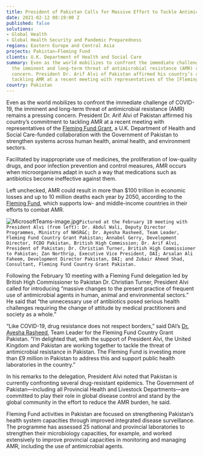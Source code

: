 ```yaml
---
title: President of Pakistan Calls for Massive Effort to Tackle Antimicrobial Resistance
date: 2021-02-12 08:19:00 Z
published: false
solutions:
- Global Health
- Global Health Security and Pandemic Preparedness
regions: Eastern Europe and Central Asia
projects: Pakistan—Fleming Fund
clients: U.K. Department of Health and Social Care
summary: Even as the world mobilizes to confront the immediate challenge of COVID-19,
  the imminent and long-term threat of antimicrobial resistance (AMR) remains a pressing
  concern. President Dr. Arif Alvi of Pakistan affirmed his country’s commitment to
  tackling AMR at a recent meeting with representatives of the [Fleming Fund Grant](https://www.dai.com/our-work/projects/pakistan-fleming-fund).
country: Pakistan
---
```


Even as the world mobilizes to confront the immediate challenge of COVID-19, the imminent and long-term threat of antimicrobial resistance (AMR) remains a pressing concern. President Dr. Arif Alvi of Pakistan affirmed his country’s commitment to tackling AMR at a recent meeting with representatives of the [Fleming Fund Grant](https://www.dai.com/our-work/projects/pakistan-fleming-fund), a U.K. Department of Health and Social Care-funded collaboration with the Government of Pakistan to strengthen systems across human health, animal health, and environment sectors. 

Facilitated by inappropriate use of medicines, the proliferation of low-quality drugs, and poor infection prevention and control measures, AMR occurs when microorganisms adapt in such a way that medications such as antibiotics become ineffective against them. 

Left unchecked, AMR could result in more than $100 trillion in economic losses and up to 10 million deaths each year by 2050, according to the [Fleming Fund](https://www.flemingfund.org/our-approach/about-amr/), which supports low- and middle-income countries in their efforts to combat AMR.

![MicrosoftTeams-image.jpg](/uploads/MicrosoftTeams-image.jpg)`Pictured at the February 10 meeting with President Alvi (from left): Dr. Abdul Wali, Deputy Director Programmes, Ministry of NHSR&C; Dr. Ayesha Rasheed, Team Leader, Fleming Fund Country Grant Pakistan; Annabel Gerry, Development Director, FCDO Pakistan, British High Commission; Dr. Arif Alvi, President of Pakistan; Dr. Christian Turner, British High Commissioner to Pakistan; Zan Northrip, Executive Vice President, DAI; Arsalan Ali Faheem, Development Director Pakistan, DAI; and Zubair Ahmed Shad, Consultant, Fleming Fund Country Grant Pakistan.`

Following the February 10 meeting with a Fleming Fund delegation led by British High Commissioner to Pakistan Dr. Christian Turner, President Alvi called for introducing “massive changes to the present practice of frequent use of antimicrobial agents in human, animal and environmental sectors.” He said that “the unnecessary use of antibiotics posed serious health challenges requiring the change of attitude by medical practitioners and society as a whole.”

“Like COVID-19, drug resistance does not respect borders,” said DAI’s [Dr. Ayesha Rasheed](https://www.dai.com/who-we-are/our-team/ayesha-rasheed), Team Leader for the Fleming Fund Country Grant Pakistan. “I’m delighted that, with the support of President Alvi, the United Kingdom and Pakistan are working together to tackle the threat of antimicrobial resistance in Pakistan. The Fleming Fund is investing more than £9 million in Pakistan to address this and support public health laboratories in the country.”

In his remarks to the delegation, President Alvi noted that Pakistan is currently confronting several drug-resistant epidemics. The Government of Pakistan—including all Provincial Health and Livestock Departments—are committed to play their role in global disease control and stand by the global community in the effort to reduce the AMR burden, he said.

Fleming Fund activities in Pakistan are focused on strengthening Pakistan’s health system capacities through improved integrated disease surveillance. The programme has assessed 25 national and provincial laboratories to strengthen their microbiology capacities, for example, and worked extensively to improve provincial capacities in monitoring and managing AMR, including the use of antimicrobial agents.